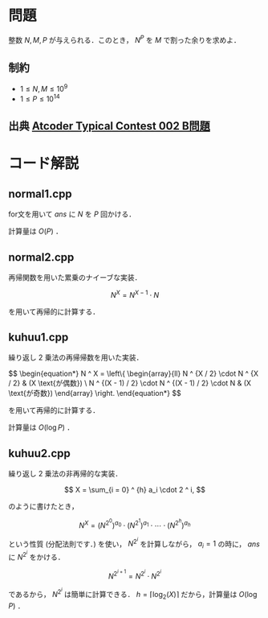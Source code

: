 # 問題
整数 $N, M, P$ が与えられる．このとき， $N ^ P$ を $M$ で割った余りを求めよ．

## 制約
- $1 \le N, M \le 10^9$
- $1 \le P \le 10^{14}$

## 出典 [Atcoder Typical Contest 002 B問題](https://atcoder.jp/contests/atc002/tasks/atc002_b)

# コード解説
## normal1.cpp
for文を用いて $ans$ に $N$ を $P$ 回かける．

計算量は $O(P)$ ．

## normal2.cpp
再帰関数を用いた累乗のナイーブな実装．

$$ N ^ X = N ^ {X - 1} \cdot N $$

を用いて再帰的に計算する．

## kuhuu1.cpp
繰り返し $2$ 乗法の再帰帰数を用いた実装． 

$$
\begin{equation*}
  N ^ X = \left\\{
    \begin{array}{ll}
      N ^ {X / 2} \cdot N ^ {X / 2} & (X \text{が偶数}) \\
      N ^ {(X - 1) / 2} \cdot N ^ {(X - 1) / 2} \cdot N & (X \text{が奇数})
    \end{array}
  \right.
\end{equation*}
$$

を用いて再帰的に計算する．

計算量は $O(\log P)$ ．

## kuhuu2.cpp
繰り返し $2$ 乗法の非再帰的な実装．

$$ X = \sum_{i = 0} ^ {h} a_i \cdot 2 ^ i, $$

のように書けたとき，

$$ N ^ X = \left(N ^ {2 ^ 0}\right) ^ {a_0} \cdot \left(N ^ {2 ^ 1}\right) ^ {a_1} \cdot \cdots \cdot \left(N ^ {2 ^ h}\right) ^ {a_h} $$

という性質 (分配法則です．) を使い， $N ^ {2 ^ i}$ を計算しながら， $a_i = 1$ の時に， $ans$ に $N ^ {2 ^ i}$ をかける．

$$ N ^ {2 ^ {i + 1}} = N ^ {2 ^ {i}} \cdot N ^ {2 ^ {i}} $$

であるから， $N ^ {2 ^ i}$ は簡単に計算できる． $h = \lceil \log_2(X) \rceil$ だから，計算量は $O(\log P)$ ．

